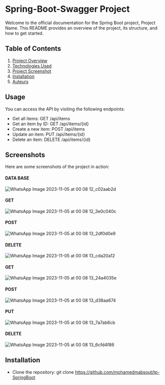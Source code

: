 # Spring-Boot-Swagger Project 

Welcome to the official documentation for the Spring Boot project, Project Name. This README provides an overview of the project, its structure, and how to get started.

## Table of Contents
1. [Project Overview](#project-overview)
2. [Technologies Used](#technologies-used)
3. [Project Screenshot](#project-screenshot)
4. [Installation](#installation)
5. [Auteurs](#auteurs)

## Usage
You can access the API by visiting the following endpoints:

- Get all items: GET /api/items
- Get an item by ID: GET /api/items/{id}
- Create a new item: POST /api/items
- Update an item: PUT /api/items/{id}
- Delete an item: DELETE /api/items/{id}

## Screenshots

Here are some screenshots of the project in action:

#### DATA BASE
![WhatsApp Image 2023-11-05 at 00 08 12_c02aab2d](https://github.com/mohamedmabsout/tp-SpringBoot/assets/147514368/07ea6628-0844-4ff6-b9f5-2564a6440a0e)

#### GET 
![WhatsApp Image 2023-11-05 at 00 08 12_3e0c040c](https://github.com/mohamedmabsout/tp-SpringBoot/assets/147514368/ebdc7c98-1c8b-4b59-a1c1-a3f34f2b2f9f)



#### POST 
![WhatsApp Image 2023-11-05 at 00 08 13_2df0d0e9](https://github.com/mohamedmabsout/tp-SpringBoot/assets/147514368/da231dc8-c53c-4981-bac4-00303ae8ff88)


#### DELETE 
![WhatsApp Image 2023-11-05 at 00 08 13_cda20a12](https://github.com/mohamedmabsout/tp-SpringBoot/assets/147514368/3e9f0420-2d94-4034-b344-b9ec92cbf68e)


#### GET 
![WhatsApp Image 2023-11-05 at 00 08 13_24a4035e](https://github.com/mohamedmabsout/tp-SpringBoot/assets/147514368/0fa41f31-dfbd-4a81-a4c9-40a1169e3735)


#### POST 
![WhatsApp Image 2023-11-05 at 00 08 13_d38aa674](https://github.com/mohamedmabsout/tp-SpringBoot/assets/147514368/892c0a9f-4ac4-4868-8c0c-beb4c5963155)



#### PUT
![WhatsApp Image 2023-11-05 at 00 08 13_7a7ab6cb](https://github.com/mohamedmabsout/tp-SpringBoot/assets/147514368/e9c3a4be-d595-422c-96e3-471267d4638d)



#### DELETE 
![WhatsApp Image 2023-11-05 at 00 08 13_6cfd4f86](https://github.com/mohamedmabsout/tp-SpringBoot/assets/147514368/e03f283c-865b-4423-be41-14b1d91ecdbe)


## Installation

- Clone the repository:
  git clone https://github.com/mohamedmabsout/tp-SpringBoot
